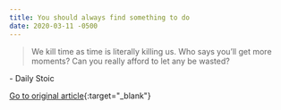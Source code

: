 ```yaml
---
title: You should always find something to do
date: 2020-03-11 -0500
---
```


> We kill time as time is literally killing us. Who says you’ll get more moments? Can you really afford to let any be wasted?

\- Daily Stoic

[Go to original article](https://dailystoic.com/you-should-always-find-something-to-do/){:target="_blank"}